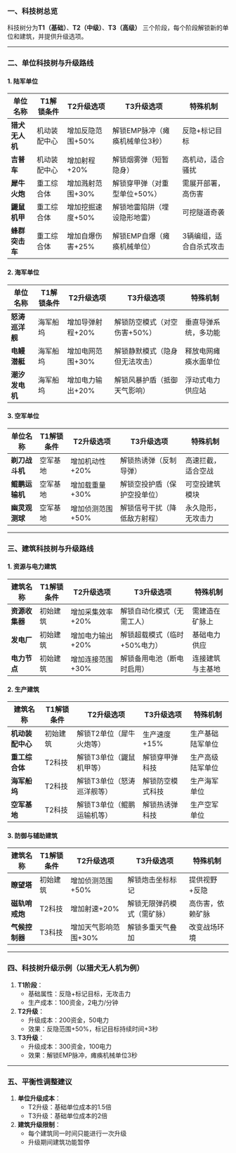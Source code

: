 ### 一、科技树总览
科技树分为**T1（基础）**、**T2（中级）**、**T3（高级）** 三个阶段，每个阶段解锁新的单位和建筑，并提供升级选项。

---

### 二、单位科技树与升级路线

#### 1. 陆军单位
| 单位名称       | T1解锁条件         | T2升级选项                     | T3升级选项                     | 特殊机制                     |
|----------------|--------------------|--------------------------------|--------------------------------|------------------------------|
| **猎犬无人机** | 机动装配中心       | 增加反隐范围+50%               | 解锁EMP脉冲（瘫痪机械单位3秒） | 反隐+标记目标                |
| **吉普车**     | 机动装配中心       | 增加射程+20%                   | 解锁烟雾弹（短暂隐身）         | 高机动，适合骚扰             |
| **犀牛火炮**   | 重工综合体         | 增加溅射范围+30%               | 解锁穿甲弹（对重型单位+50%）   | 需展开部署，高伤害           |
| **鼹鼠机甲**   | 重工综合体         | 增加挖掘速度+50%               | 解锁地雷陷阱（埋设隐形地雷）   | 可挖隧道奇袭                 |
| **蜂群突击车** | 重工综合体         | 增加自爆伤害+25%               | 解锁EMP自爆（瘫痪机械单位）    | 3辆编组，适合自杀式攻击      |

#### 2. 海军单位
| 单位名称       | T1解锁条件         | T2升级选项                     | T3升级选项                     | 特殊机制                     |
|----------------|--------------------|--------------------------------|--------------------------------|------------------------------|
| **怒涛巡洋舰** | 海军船坞           | 增加导弹射程+20%               | 解锁防空模式（对空伤害+50%）   | 垂直导弹系统，多功能         |
| **电鳗潜艇**   | 海军船坞           | 增加电网范围+30%               | 解锁静默模式（隐身但无法攻击） | 释放电网瘫痪水面单位         |
| **潮汐发电机** | 海军船坞           | 增加电力输出+20%               | 解锁风暴护盾（抵御天气影响）   | 浮动式电力供应站             |

#### 3. 空军单位
| 单位名称       | T1解锁条件         | T2升级选项                     | T3升级选项                     | 特殊机制                     |
|----------------|--------------------|--------------------------------|--------------------------------|------------------------------|
| **剃刀战斗机** | 空军基地           | 增加机动性+20%                 | 解锁热诱弹（反制导弹）         | 高速拦截，适合空战           |
| **鲲鹏运输机** | 空军基地           | 增加载重量+30%                 | 解锁空投护盾（保护空投单位）   | 可空投建筑模块               |
| **幽灵观测球** | 空军基地           | 增加侦测范围+50%               | 解锁信号干扰（降低敌方射程）   | 永久隐形，无攻击力           |

---

### 三、建筑科技树与升级路线

#### 1. 资源与电力建筑
| 建筑名称       | T1解锁条件         | T2升级选项                     | T3升级选项                     | 特殊机制                     |
|----------------|--------------------|--------------------------------|--------------------------------|------------------------------|
| **资源收集器** | 初始建筑           | 增加采集效率+20%               | 解锁自动化模式（无需工人）     | 需建造在矿脉上               |
| **发电厂**     | 初始建筑           | 增加电力输出+20%               | 解锁超载模式（临时+50%电力）   | 基础电力供应                 |
| **电力节点**   | 初始建筑           | 增加连接范围+30%               | 解锁备用电池（断电时启用）     | 连接建筑与主基地             |

#### 2. 生产建筑
| 建筑名称       | T1解锁条件         | T2升级选项                     | T3升级选项                     | 特殊机制                     |
|----------------|--------------------|--------------------------------|--------------------------------|------------------------------|
| **机动装配中心** | 初始建筑           | 解锁T2单位（犀牛火炮等）       | 生产速度+15%                   | 生产基础陆军单位             |
| **重工综合体**  | T2科技             | 解锁T3单位（鼹鼠机甲等）       | 解锁穿甲弹科技                 | 生产高级陆军单位             |
| **海军船坞**    | T2科技             | 解锁T3单位（怒涛巡洋舰等）     | 解锁防空模式科技               | 生产海军单位                 |
| **空军基地**    | T2科技             | 解锁T3单位（鲲鹏运输机等）     | 解锁热诱弹科技                 | 生产空军单位                 |

#### 3. 防御与辅助建筑
| 建筑名称       | T1解锁条件         | T2升级选项                     | T3升级选项                     | 特殊机制                     |
|----------------|--------------------|--------------------------------|--------------------------------|------------------------------|
| **瞭望塔**     | 初始建筑           | 增加侦测范围+50%               | 解锁炮击坐标标记               | 提供视野+反隐                |
| **磁轨哨戒炮** | T2科技             | 增加射速+20%                   | 解锁无限弹药模式（需矿脉）     | 高伤害，依赖矿脉             |
| **气候控制器** | T3科技             | 增加天气影响范围+30%           | 解锁多重天气叠加               | 改变战场环境                 |

---

### 四、科技树升级示例（以猎犬无人机为例）
1. **T1阶段**：
   - 基础属性：反隐+标记目标，无攻击力
   - 生产成本：100资金，2电力/分钟
2. **T2升级**：
   - 升级成本：200资金，50电力
   - 效果：反隐范围+50%，标记目标持续时间+3秒
3. **T3升级**：
   - 升级成本：300资金，100电力
   - 效果：解锁EMP脉冲，瘫痪机械单位3秒

---

### 五、平衡性调整建议
1. **单位升级成本**：
   - T2升级：基础单位成本的1.5倍
   - T3升级：基础单位成本的2倍
2. **建筑升级限制**：
   - 每个建筑同一时间只能进行一次升级
   - 升级期间建筑功能暂停
